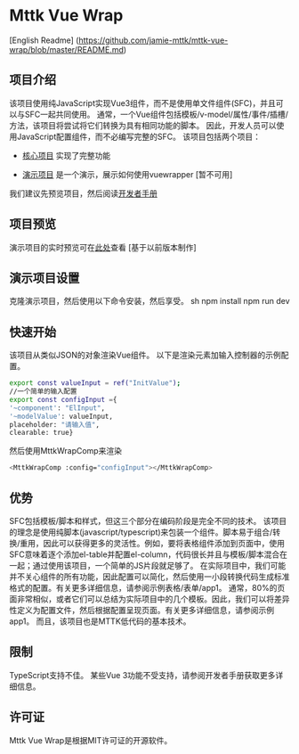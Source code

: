 # Mttk Vue Wrap  

[English Readme] (https://github.com/jamie-mttk/mttk-vue-wrap/blob/master/README.md)

## 项目介绍  

该项目使用纯JavaScript实现Vue3组件，而不是使用单文件组件(SFC)，并且可以与SFC一起共同使用。 
通常，一个Vue组件包括模板/v-model/属性/事件/插槽/方法，该项目将尝试将它们转换为具有相同功能的脚本。 
因此，开发人员可以使用JavaScript配置组件，而不必编写完整的SFC。 
该项目包括两个项目： 

* [核心项目](https://github.com/jamie-mttk/mttk-vue-wrap) 实现了完整功能 

* [演示项目](https://github.com/jamie-mttk/vueWrapperDemo) 是一个演示，展示如何使用vuewrapper [暂不可用] 
  
我们建议先预览项目，然后阅读[开发者手册](https://github.com/jamie-mttk/mttk-vue-wrap/blob/master/MANUAL.md) 

## 项目预览  

演示项目的实时预览可在[此处](https://mttk.netlify.app/)查看 [基于以前版本制作] 

## 演示项目设置  

克隆演示项目，然后使用以下命令安装，然后享受。
sh
npm install
npm run dev

## 快速开始  

该项目从类似JSON的对象渲染Vue组件。 
以下是渲染元素加输入控制器的示例配置。

```sh
export const valueInput = ref("InitValue"); 
//一个简单的输入配置 
export const configInput ={ 
'~component': "ElInput", 
'~modelValue': valueInput, 
placeholder: "请输入值", 
clearable: true}
```

然后使用MttkWrapComp来渲染

```sh
<MttkWrapComp :config="configInput"></MttkWrapComp>
```

## 优势  

SFC包括模板/脚本和样式，但这三个部分在编码阶段是完全不同的技术。 
该项目的理念是使用纯脚本(javascript/typescript)来包装一个组件。脚本易于组合/转换/重用，因此可以获得更多的灵活性。例如，要将表格组件添加到页面中，使用SFC意味着逐个添加el-table并配置el-column，代码很长并且与模板/脚本混合在一起；通过使用该项目，一个简单的JS片段就足够了。 
在实际项目中，我们可能并不关心组件的所有功能，因此配置可以简化，然后使用一小段转换代码生成标准格式的配置。有关更多详细信息，请参阅示例表格/表单/app1。 
通常，80%的页面非常相似，或者它们可以总结为实际项目中的几个模板。因此，我们可以将差异性定义为配置文件，然后根据配置呈现页面。有关更多详细信息，请参阅示例app1。 
而且，该项目也是MTTK低代码的基本技术。 

## 限制  

TypeScript支持不佳。 
某些Vue 3功能不受支持，请参阅开发者手册获取更多详细信息。

## 许可证  

Mttk Vue Wrap是根据MIT许可证的开源软件。